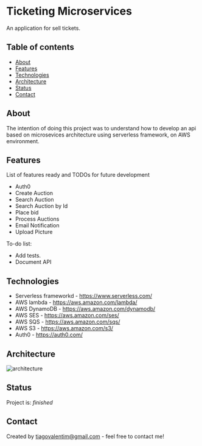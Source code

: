# Ticketing Microservices

An application for sell tickets.

## Table of contents

- [About](#about)
- [Features](#features)
- [Technologies](#technologies)
- [Architecture](#architecture)
- [Status](#status)
- [Contact](#contact)

## About

The intention of doing this project was to understand how to develop an api based on microsevices architecture using serverless framework, on AWS environment.

## Features

List of features ready and TODOs for future development

- Auth0
- Create Auction
- Search Auction
- Search Auction by Id
- Place bid
- Process Auctions
- Email Notification
- Upload Picture

To-do list:

- Add tests.
- Document API

## Technologies

- Serverless frameworkd - https://www.serverless.com/
- AWS lambda - https://aws.amazon.com/lambda/
- AWS DynamoDB - https://aws.amazon.com/dynamodb/
- AWS SES - https://aws.amazon.com/ses/
- AWS SQS - https://aws.amazon.com/sqs/
- AWS S3 - https://aws.amazon.com/s3/
- Auth0 - https://auth0.com/

## Architecture

![architecture](./diagrams/ticketing-architecture-overview.png)

## Status

Project is: _finished_

## Contact

Created by tiagovalentim@gmail.com - feel free to contact me!
